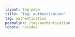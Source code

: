```yaml
---
layout: tag-page
title: "Tag: authentication"
tag: authentication
permalink: /tag/authentication
robots: noindex
---
```

